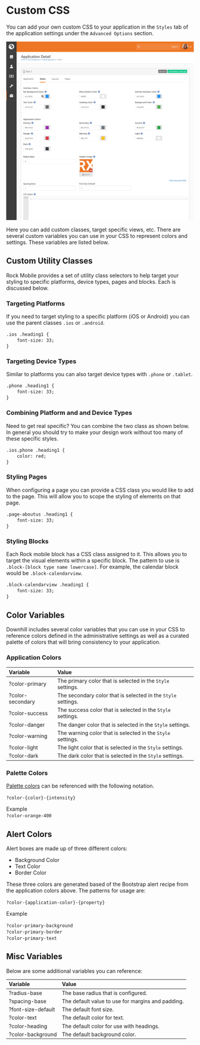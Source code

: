 # Custom CSS

You can add your own custom CSS to your application in the `Styles` tab of the application settings under the `Advanced Options` section.

![](../.gitbook/assets/css-styles.jpg)

Here you can add custom classes, target specific views, etc. There are several custom variables you can use in your CSS to represent colors and settings. These variables are listed below.

## Custom Utility Classes

Rock Mobile provides a set of utility class selectors to help target your styling to specific platforms, device types,  pages and blocks. Each is discussed below.

### Targeting Platforms

If you need to target styling to a specific platform \(iOS or Android\) you can use the parent classes `.ios` or `.android`.

```text
.ios .heading1 {
    font-size: 33; 
}
```

### Targeting Device Types

Similar to platforms you can also target device types with `.phone` or `.tablet`.

```text
.phone .heading1 {
    font-size: 33;
}
```

### Combining Platform and and Device Types

Need to get real specific? You can combine the two class as shown below. In general you should try to make your design work without too many of these specific styles.

```text
.ios.phone .heading1 {
    color: red;
}
```

### Styling Pages

When configuring a page you can provide a CSS class you would like to add to the page. This will allow you to scope the styling of elements on that page.

```text
.page-aboutus .heading1 {
    font-size: 33;
}
```

### Styling Blocks

Each Rock mobile block has a CSS class assigned to it. This allows you to target the visual elements within a specific block. The pattern to use is `.block-[block type name lowercase]`. For example, the calendar block would be `.block-calendarview`.

```text
.block-calendarview .heading1 {
    font-size: 33;
}
```

## Color Variables

Downhill includes several color variables that you can use in your CSS to reference colors defined in the administrative settings as well as a curated palette of colors that will bring consistency to your application.

### Application Colors

| Variable | Value |
| :--- | :--- |
| ?color-primary | The primary color that is selected in the `Style` settings. |
| ?color-secondary | The secondary color that is selected in the `Style` settings. |
| ?color-success | The success color that is selected in the `Style` settings. |
| ?color-danger | The danger color that is selected in the `Style` settings. |
| ?color-warning | The warning color that is selected in the `Style` settings. |
| ?color-light | The light color that is selected in the `Style` settings. |
| ?color-dark | The dark color that is selected in the `Style` settings. |

### Palette Colors

[Palette colors](text/color.md#palette-colors) can be referenced with the following notation.

`?color-{color}-{intensity}`

Example  
`?color-orange-400`

## Alert Colors

Alert boxes are made up of three different colors:

* Background Color
* Text Color
* Border Color

These three colors are generated based of the Bootstrap alert recipe from the application colors above. The patterns for usage are:

`?color-{application-color}-{property}`

Example

`?color-primary-background`  
`?color-primary-border`  
`?color-primary-text`

## Misc Variables

Below are some additional variables you can reference:

| Variable | Value |
| :--- | :--- |
| ?radius-base | The base radius that is configured. |
| ?spacing-base | The default value to use for margins and padding. |
| ?font-size-default | The default font size. |
| ?color-text | The default color for text. |
| ?color-heading | The default color for use with headings. |
| ?color-background | The default background color. |

